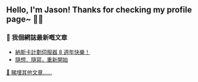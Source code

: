 Hello, I'm Jason! Thanks for checking my profile page~ 👋🏻
----------------------------------------------------------

### 📖 我個網誌最新嘅文章

<!-- FEED:THINK_&_WRITE:START -->
- [納斯卡計劃伺服器 8 週年快樂！](https://jasonhk.blog/2020/08/project-nazca-happy-8th-anniversary/)
- [隨想．隨寫，重新開始](https://jasonhk.blog/2020/08/a-restart-of-my-blog/)
<!-- FEED:THINK_&_WRITE:END -->

[🔗 睇埋其他文章……][think-n-write/homepage]

[think-n-write/homepage]: https://jasonhk.blog/
